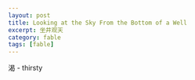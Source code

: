 ```yaml
---
layout: post
title: Looking at the Sky From the Bottom of a Well
excerpt: 坐井观天
category: fable
tags: [fable]
---
```


渴 - thirsty
